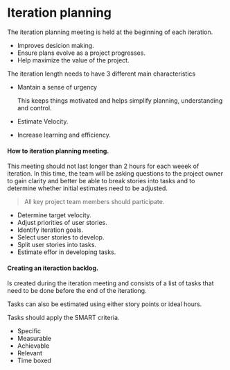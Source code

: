 # Iteration planning

The iteration planning meeting is held at the beginning of each iteration.

- Improves desicion making.
- Ensure plans evolve as a project progresses.
- Help maximize the value of the project.

The iteration length needs to have 3 different main characteristics

- Mantain a sense of urgency

    This keeps things motivated and helps simplify planning, understanding and control.

- Estimate Velocity.
- Increase learning and efficiency.

#### How to iteration planning meeting.

This meeting should not last longer than 2 hours for each weeek of iteration. In this time, the team will be asking questions to the project owner to gain clarity and better be able to break stories into tasks and to determine whether initial estimates need to be adjusted.

> All key project team members should participate.

- Determine target velocity.
- Adjust priorities of user stories.
- Identify iteration goals.
- Select user stories to develop.
- Split user stories into tasks.
- Estimate effor in developing tasks.
 

#### Creating an iteraction backlog.

Is created during the iteration meeting and consists of a list of tasks that need to be done before the end of the iterationg.

Tasks can also be estimated using either story points or ideal hours.

Tasks should apply the SMART criteria.

- Specific
- Measurable
- Achievable
- Relevant
- Time boxed    
